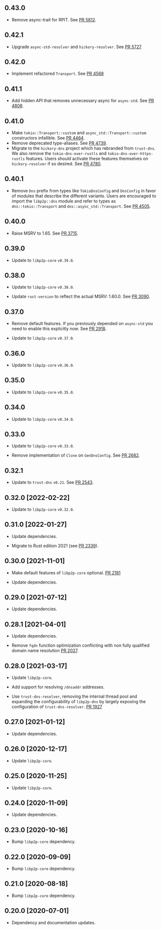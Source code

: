 ## 0.43.0

- Remove async-trait for RPIT. See [PR 5812](https:/github.com/libp2p/rust-libp2p/pull/5812).

## 0.42.1

- Upgrade `async-std-resolver` and `hickory-resolver`.
  See [PR 5727](https://github.com/libp2p/rust-libp2p/pull/5727)

## 0.42.0

- Implement refactored `Transport`.
  See [PR 4568](https://github.com/libp2p/rust-libp2p/pull/4568)

## 0.41.1

- Add hidden API that removes unnecessary async for `async-std`.
  See [PR 4808](https://github.com/libp2p/rust-libp2p/pull/4808).

## 0.41.0

- Make `tokio::Transport::custom` and `async_std::Transport::custom` constructors infallible.
  See [PR 4464](https://github.com/libp2p/rust-libp2p/pull/4464).
- Remove deprecated type-aliases.
  See [PR 4739](https://github.com/libp2p/rust-libp2p/pull/4739).
- Migrate to the `hickory-dns` project which has rebranded from `trust-dns`.
  We also remove the `tokio-dns-over-rustls` and `tokio-dns-over-https-rustls` features.
  Users should activate these features themselves on `hickory-resolver` if so desired.
  See [PR 4780](https://github.com/libp2p/rust-libp2p/pull/4780).

## 0.40.1

- Remove `Dns` prefix from types like `TokioDnsConfig` and `DnsConfig` in favor of modules that describe the different variants.
  Users are encouraged to import the `libp2p::dns` module and refer to types as `dns::tokio::Transport` and `dns::async_std::Transport`.
  See [PR 4505].

[PR 4505]: https://github.com/libp2p/rust-libp2p/pull/4505

## 0.40.0

- Raise MSRV to 1.65.
  See [PR 3715].

[PR 3715]: https://github.com/libp2p/rust-libp2p/pull/3715

## 0.39.0

- Update to `libp2p-core` `v0.39.0`.

## 0.38.0

- Update to `libp2p-core` `v0.38.0`.

- Update `rust-version` to reflect the actual MSRV: 1.60.0. See [PR 3090].

[PR 3090]: https://github.com/libp2p/rust-libp2p/pull/3090

## 0.37.0

- Remove default features. If you previously depended on `async-std` you need to enable this explicitly now. See [PR 2918].

- Update to `libp2p-core` `v0.37.0`.

[PR 2918]: https://github.com/libp2p/rust-libp2p/pull/2918

## 0.36.0

- Update to `libp2p-core` `v0.36.0`.

## 0.35.0

- Update to `libp2p-core` `v0.35.0`.

## 0.34.0

- Update to `libp2p-core` `v0.34.0`.

## 0.33.0

- Update to `libp2p-core` `v0.33.0`.

- Remove implementation of `Clone` on `GenDnsConfig`. See [PR 2682].

[PR 2682]: https://github.com/libp2p/rust-libp2p/pull/2682

## 0.32.1

- Update to `trust-dns` `v0.21`. See [PR 2543].

[PR 2543]: https://github.com/libp2p/rust-libp2p/pull/2543

## 0.32.0 [2022-02-22]

- Update to `libp2p-core` `v0.32.0`.

## 0.31.0 [2022-01-27]

- Update dependencies.

- Migrate to Rust edition 2021 (see [PR 2339]).

[PR 2339]: https://github.com/libp2p/rust-libp2p/pull/2339

## 0.30.0 [2021-11-01]

- Make default features of `libp2p-core` optional.
  [PR 2181](https://github.com/libp2p/rust-libp2p/pull/2181)

- Update dependencies.

## 0.29.0 [2021-07-12]

- Update dependencies.

## 0.28.1 [2021-04-01]

- Update dependencies.

- Remove `fqdn` function optimization conflicting with non fully qualified
  domain name resolution [PR
  2027](https://github.com/libp2p/rust-libp2p/pull/2027).

## 0.28.0 [2021-03-17]

- Update `libp2p-core`.

- Add support for resolving `/dnsaddr` addresses.

- Use `trust-dns-resolver`, removing the internal thread pool and
  expanding the configurability of `libp2p-dns` by largely exposing the
  configuration of `trust-dns-resolver`.
  [PR 1927](https://github.com/libp2p/rust-libp2p/pull/1927)

## 0.27.0 [2021-01-12]

- Update dependencies.

## 0.26.0 [2020-12-17]

- Update `libp2p-core`.

## 0.25.0 [2020-11-25]

- Update `libp2p-core`.

## 0.24.0 [2020-11-09]

- Update dependencies.

## 0.23.0 [2020-10-16]

- Bump `libp2p-core` dependency.

## 0.22.0 [2020-09-09]

- Bump `libp2p-core` dependency.

## 0.21.0 [2020-08-18]

- Bump `libp2p-core` dependency.

## 0.20.0 [2020-07-01]

- Dependency and documentation updates.
